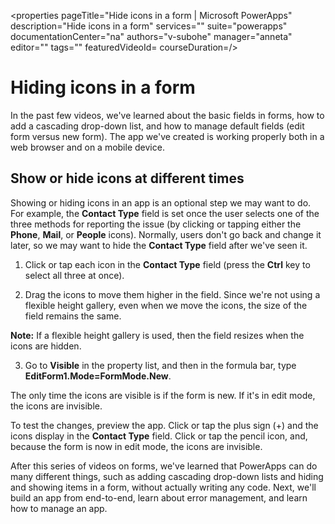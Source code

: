 <properties
   pageTitle="Hide icons in a form | Microsoft PowerApps"
   description="Hide icons in a form"
   services=""
   suite="powerapps"
   documentationCenter="na"
   authors="v-subohe"
   manager="anneta"
   editor=""
   tags=""
   featuredVideoId=
   courseDuration=/>

   <tags
      ms.service="powerapps"
      ms.devlang="na"
      ms.topic="get-started-article"
      ms.tgt_pltfrm="na"
      ms.workload="na"
      ms.date="06/28/2017"
      ms.author="v-subohe"/>

# Hiding icons in a form
In the past few videos, we've learned about the basic fields in forms, how to add a cascading drop-down list, and how to manage default fields (edit form versus new form). The app we've created is working properly both in a web browser and on a mobile device.

## Show or hide icons at different times ##
Showing or hiding icons in an app is an optional step we may want to do. For example, the **Contact Type** field is set once the user selects one of the three methods for reporting the issue (by clicking or tapping either the **Phone**, **Mail**, or **People** icons). Normally, users don't go back and change it later, so we may want to hide the **Contact Type** field after we've seen it.

1. Click or tap each icon in the **Contact Type** field (press the **Ctrl** key to select all three at once).

2. Drag the icons to move them higher in the field. Since we're not using a flexible height gallery, even when we move the icons, the size of the field remains the same.

  **Note:** If a flexible height gallery is used, then the field resizes when the icons are hidden.

3. Go to **Visible** in the property list, and then in the formula bar, type **EditForm1.Mode=FormMode.New**.

The only time the icons are visible is if the form is new. If it's in edit mode, the icons are invisible.

To test the changes, preview the app. Click or tap the plus sign (+) and the icons display in the **Contact Type** field. Click or tap the pencil icon, and, because the form is now in edit mode, the icons are invisible.

After this series of videos on forms, we've learned that PowerApps can do many different things, such as adding cascading drop-down lists and hiding and showing items in a form, without actually writing any code. Next, we'll build an app from end-to-end, learn about error management, and learn how to manage an app.
